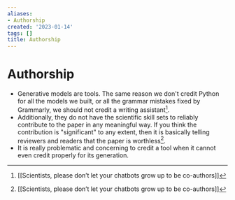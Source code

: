 ```yaml
---
aliases:
- Authorship
created: '2023-01-14'
tags: []
title: Authorship
---
```


# Authorship

- Generative models are tools. The same reason we don't credit Python for all the models we built, or all the grammar mistakes fixed by Grammarly, we should not credit a writing assistant[^1].
- Additionally, they do not have the scientific skill sets to reliably contribute to the paper in any meaningful way. If you think the contribution is "significant" to any extent, then it is basically telling reviewers and readers that the paper is worthless[^1].
- It is really problematic and concerning to credit a tool when it cannot even credit properly for its generation.

[^1]: [[Scientists, please don’t let your chatbots grow up to be co-authors]]